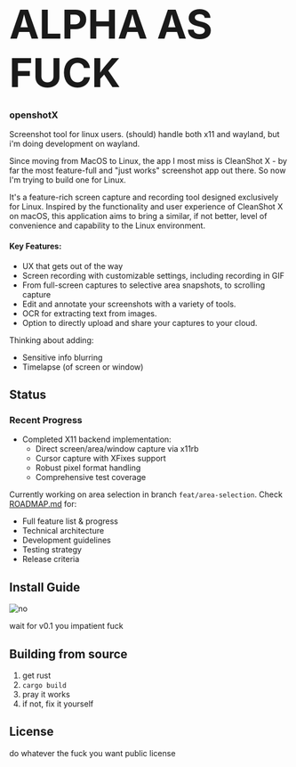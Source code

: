 # <div style="font-size: 72px;">ALPHA AS FUCK</div>

### openshotX

Screenshot tool for linux users. (should) handle both x11 and wayland, but i'm doing development on wayland.

Since moving from MacOS to Linux, the app I most miss is CleanShot X - by far the most feature-full and "just works" screenshot app out there. So now I'm trying to build one for Linux.

It's a feature-rich screen capture and recording tool designed exclusively for Linux. Inspired by the functionality and user experience of CleanShot X on macOS, this application aims to bring a similar, if not better, level of convenience and capability to the Linux environment.

#### Key Features:

- UX that gets out of the way
- Screen recording with customizable settings, including recording in GIF
- From full-screen captures to selective area snapshots, to scrolling capture
- Edit and annotate your screenshots with a variety of tools.
- OCR for extracting text from images.
- Option to directly upload and share your captures to your cloud.

Thinking about adding:
- Sensitive info blurring
- Timelapse (of screen or window)

## Status

### Recent Progress
- Completed X11 backend implementation:
  - Direct screen/area/window capture via x11rb
  - Cursor capture with XFixes support
  - Robust pixel format handling
  - Comprehensive test coverage

Currently working on area selection in branch `feat/area-selection`. Check [ROADMAP.md](ROADMAP.md) for:
- Full feature list & progress
- Technical architecture
- Development guidelines
- Testing strategy
- Release criteria

## Install Guide

![no](https://raw.githubusercontent.com/jglovier/gifs/gh-pages/no/homero-no.gif)

wait for v0.1 you impatient fuck

## Building from source

1. get rust
2. `cargo build`
3. pray it works
4. if not, fix it yourself

## License

do whatever the fuck you want public license
